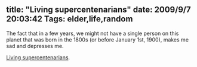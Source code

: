 title: "Living supercentenarians"
date: 2009/9/7 20:03:42
Tags: elder,life,random
---
The fact that in a few years, we might not have a single person on this planet that was born in the 1800s (or before January 1st, 1900), makes me sad and depresses me.

<a href="http://en.wikipedia.org/wiki/List_of_living_supercentenarians">Living supercentenarians</a>.